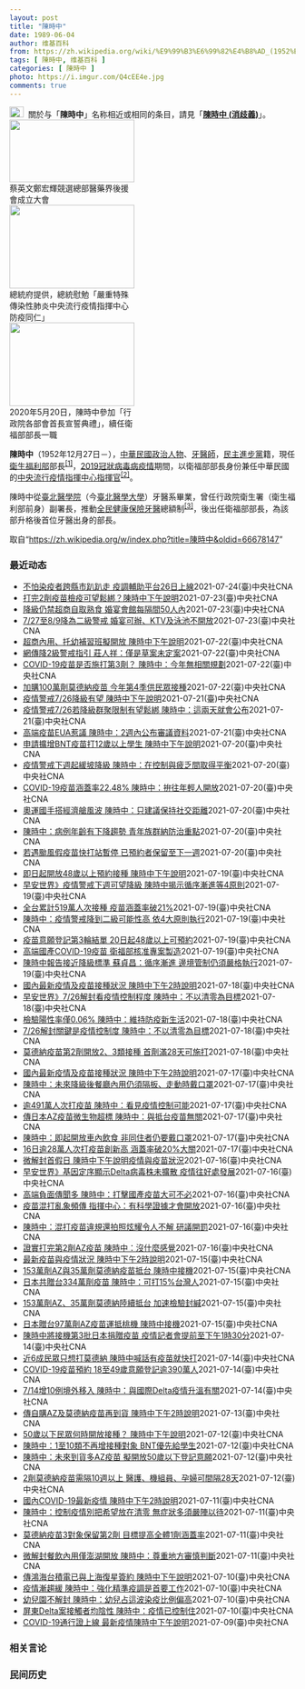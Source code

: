 ```yaml
---
layout: post
title: "陳時中"
date: 1989-06-04
author: 维基百科
from: https://zh.wikipedia.org/wiki/%E9%99%B3%E6%99%82%E4%B8%AD_(1952%E5%B9%B4)
tags: [ 陳時中, 维基百科 ]
categories: [ 陳時中 ]
photo: https://i.imgur.com/Q4cEE4e.jpg
comments: true
---
```

<div class="mw-parser-output"><div id="noteTA-54dafe5e" class="noteTA"><div class="noteTA-group"><div data-noteta-group-source="module" data-noteta-group="Medicine"></div></div></div>
<div role="note" class="hatnote navigation-not-searchable"><a href="/wiki/Wikipedia:%E6%B6%88%E6%AD%A7%E4%B9%89" title="Wikipedia:消歧义"><img alt="Disambig gray.svg" src="//upload.wikimedia.org/wikipedia/commons/thumb/5/5f/Disambig_gray.svg/25px-Disambig_gray.svg.png" decoding="async" width="25" height="19" srcset="//upload.wikimedia.org/wikipedia/commons/thumb/5/5f/Disambig_gray.svg/38px-Disambig_gray.svg.png 1.5x, //upload.wikimedia.org/wikipedia/commons/thumb/5/5f/Disambig_gray.svg/50px-Disambig_gray.svg.png 2x" data-file-width="220" data-file-height="168"></a>&nbsp;&nbsp;關於与「<b>陳時中</b>」名称相近或相同的条目，請見「<b><a href="/wiki/%E9%99%B3%E6%99%82%E4%B8%AD_(%E6%B6%88%E6%AD%A7%E7%BE%A9)" class="mw-disambig" title="陳時中 (消歧義)">陳時中 (消歧義)</a></b>」。</div>

<div class="thumb tright"><div class="thumbinner" style="width:222px;"><a href="/wiki/File:%E9%84%AD%E5%AE%8F%E8%BC%9D%E8%88%87%E9%86%AB%E6%94%BF%E4%BA%BA%E5%A3%AB%E5%90%88%E7%85%A7.jpg" class="image"><img alt="" src="//upload.wikimedia.org/wikipedia/commons/thumb/e/e0/%E9%84%AD%E5%AE%8F%E8%BC%9D%E8%88%87%E9%86%AB%E6%94%BF%E4%BA%BA%E5%A3%AB%E5%90%88%E7%85%A7.jpg/220px-%E9%84%AD%E5%AE%8F%E8%BC%9D%E8%88%87%E9%86%AB%E6%94%BF%E4%BA%BA%E5%A3%AB%E5%90%88%E7%85%A7.jpg" decoding="async" width="220" height="110" class="thumbimage" srcset="//upload.wikimedia.org/wikipedia/commons/thumb/e/e0/%E9%84%AD%E5%AE%8F%E8%BC%9D%E8%88%87%E9%86%AB%E6%94%BF%E4%BA%BA%E5%A3%AB%E5%90%88%E7%85%A7.jpg/330px-%E9%84%AD%E5%AE%8F%E8%BC%9D%E8%88%87%E9%86%AB%E6%94%BF%E4%BA%BA%E5%A3%AB%E5%90%88%E7%85%A7.jpg 1.5x, //upload.wikimedia.org/wikipedia/commons/thumb/e/e0/%E9%84%AD%E5%AE%8F%E8%BC%9D%E8%88%87%E9%86%AB%E6%94%BF%E4%BA%BA%E5%A3%AB%E5%90%88%E7%85%A7.jpg/440px-%E9%84%AD%E5%AE%8F%E8%BC%9D%E8%88%87%E9%86%AB%E6%94%BF%E4%BA%BA%E5%A3%AB%E5%90%88%E7%85%A7.jpg 2x" data-file-width="4160" data-file-height="2080"></a>  <div class="thumbcaption"><div class="magnify"><a href="/wiki/File:%E9%84%AD%E5%AE%8F%E8%BC%9D%E8%88%87%E9%86%AB%E6%94%BF%E4%BA%BA%E5%A3%AB%E5%90%88%E7%85%A7.jpg" class="internal" title="放大"></a></div>蔡英文鄭宏輝競選總部醫藥界後援會成立大會</div></div></div>
<div class="thumb tright"><div class="thumbinner" style="width:222px;"><a href="/wiki/File:02.07_%E7%B8%BD%E7%B5%B1%E6%85%B0%E5%8B%89%E3%80%8C%E5%9A%B4%E9%87%8D%E7%89%B9%E6%AE%8A%E5%82%B3%E6%9F%93%E6%80%A7%E8%82%BA%E7%82%8E%E4%B8%AD%E5%A4%AE%E6%B5%81%E8%A1%8C%E7%96%AB%E6%83%85%E6%8C%87%E6%8F%AE%E4%B8%AD%E5%BF%83%E9%98%B2%E7%96%AB%E5%90%8C%E4%BB%81%E3%80%8D_(49500116692).jpg" class="image"><img alt="" src="//upload.wikimedia.org/wikipedia/commons/thumb/9/95/02.07_%E7%B8%BD%E7%B5%B1%E6%85%B0%E5%8B%89%E3%80%8C%E5%9A%B4%E9%87%8D%E7%89%B9%E6%AE%8A%E5%82%B3%E6%9F%93%E6%80%A7%E8%82%BA%E7%82%8E%E4%B8%AD%E5%A4%AE%E6%B5%81%E8%A1%8C%E7%96%AB%E6%83%85%E6%8C%87%E6%8F%AE%E4%B8%AD%E5%BF%83%E9%98%B2%E7%96%AB%E5%90%8C%E4%BB%81%E3%80%8D_%2849500116692%29.jpg/220px-02.07_%E7%B8%BD%E7%B5%B1%E6%85%B0%E5%8B%89%E3%80%8C%E5%9A%B4%E9%87%8D%E7%89%B9%E6%AE%8A%E5%82%B3%E6%9F%93%E6%80%A7%E8%82%BA%E7%82%8E%E4%B8%AD%E5%A4%AE%E6%B5%81%E8%A1%8C%E7%96%AB%E6%83%85%E6%8C%87%E6%8F%AE%E4%B8%AD%E5%BF%83%E9%98%B2%E7%96%AB%E5%90%8C%E4%BB%81%E3%80%8D_%2849500116692%29.jpg" decoding="async" width="220" height="147" class="thumbimage" srcset="//upload.wikimedia.org/wikipedia/commons/thumb/9/95/02.07_%E7%B8%BD%E7%B5%B1%E6%85%B0%E5%8B%89%E3%80%8C%E5%9A%B4%E9%87%8D%E7%89%B9%E6%AE%8A%E5%82%B3%E6%9F%93%E6%80%A7%E8%82%BA%E7%82%8E%E4%B8%AD%E5%A4%AE%E6%B5%81%E8%A1%8C%E7%96%AB%E6%83%85%E6%8C%87%E6%8F%AE%E4%B8%AD%E5%BF%83%E9%98%B2%E7%96%AB%E5%90%8C%E4%BB%81%E3%80%8D_%2849500116692%29.jpg/330px-02.07_%E7%B8%BD%E7%B5%B1%E6%85%B0%E5%8B%89%E3%80%8C%E5%9A%B4%E9%87%8D%E7%89%B9%E6%AE%8A%E5%82%B3%E6%9F%93%E6%80%A7%E8%82%BA%E7%82%8E%E4%B8%AD%E5%A4%AE%E6%B5%81%E8%A1%8C%E7%96%AB%E6%83%85%E6%8C%87%E6%8F%AE%E4%B8%AD%E5%BF%83%E9%98%B2%E7%96%AB%E5%90%8C%E4%BB%81%E3%80%8D_%2849500116692%29.jpg 1.5x, //upload.wikimedia.org/wikipedia/commons/thumb/9/95/02.07_%E7%B8%BD%E7%B5%B1%E6%85%B0%E5%8B%89%E3%80%8C%E5%9A%B4%E9%87%8D%E7%89%B9%E6%AE%8A%E5%82%B3%E6%9F%93%E6%80%A7%E8%82%BA%E7%82%8E%E4%B8%AD%E5%A4%AE%E6%B5%81%E8%A1%8C%E7%96%AB%E6%83%85%E6%8C%87%E6%8F%AE%E4%B8%AD%E5%BF%83%E9%98%B2%E7%96%AB%E5%90%8C%E4%BB%81%E3%80%8D_%2849500116692%29.jpg/440px-02.07_%E7%B8%BD%E7%B5%B1%E6%85%B0%E5%8B%89%E3%80%8C%E5%9A%B4%E9%87%8D%E7%89%B9%E6%AE%8A%E5%82%B3%E6%9F%93%E6%80%A7%E8%82%BA%E7%82%8E%E4%B8%AD%E5%A4%AE%E6%B5%81%E8%A1%8C%E7%96%AB%E6%83%85%E6%8C%87%E6%8F%AE%E4%B8%AD%E5%BF%83%E9%98%B2%E7%96%AB%E5%90%8C%E4%BB%81%E3%80%8D_%2849500116692%29.jpg 2x" data-file-width="2048" data-file-height="1365"></a>  <div class="thumbcaption"><div class="magnify"><a href="/wiki/File:02.07_%E7%B8%BD%E7%B5%B1%E6%85%B0%E5%8B%89%E3%80%8C%E5%9A%B4%E9%87%8D%E7%89%B9%E6%AE%8A%E5%82%B3%E6%9F%93%E6%80%A7%E8%82%BA%E7%82%8E%E4%B8%AD%E5%A4%AE%E6%B5%81%E8%A1%8C%E7%96%AB%E6%83%85%E6%8C%87%E6%8F%AE%E4%B8%AD%E5%BF%83%E9%98%B2%E7%96%AB%E5%90%8C%E4%BB%81%E3%80%8D_(49500116692).jpg" class="internal" title="放大"></a></div>總統府提供，總統慰勉「嚴重特殊傳染性肺炎中央流行疫情指揮中心防疫同仁」</div></div></div>
<div class="thumb tright"><div class="thumbinner" style="width:222px;"><a href="/wiki/File:05.20_%E7%B8%BD%E7%B5%B1%E4%B8%BB%E6%8C%81%E3%80%8C%E8%A1%8C%E6%94%BF%E9%99%A2%E5%89%AF%E9%99%A2%E9%95%B7%E6%9A%A8%E5%90%84%E9%83%A8%E6%9C%83%E9%A6%96%E9%95%B7%E5%AE%A3%E8%AA%93%E5%85%B8%E7%A6%AE%E3%80%8D-%E9%99%B3%E6%99%82%E4%B8%AD.jpg" class="image"><img alt="" src="//upload.wikimedia.org/wikipedia/commons/thumb/a/aa/05.20_%E7%B8%BD%E7%B5%B1%E4%B8%BB%E6%8C%81%E3%80%8C%E8%A1%8C%E6%94%BF%E9%99%A2%E5%89%AF%E9%99%A2%E9%95%B7%E6%9A%A8%E5%90%84%E9%83%A8%E6%9C%83%E9%A6%96%E9%95%B7%E5%AE%A3%E8%AA%93%E5%85%B8%E7%A6%AE%E3%80%8D-%E9%99%B3%E6%99%82%E4%B8%AD.jpg/220px-05.20_%E7%B8%BD%E7%B5%B1%E4%B8%BB%E6%8C%81%E3%80%8C%E8%A1%8C%E6%94%BF%E9%99%A2%E5%89%AF%E9%99%A2%E9%95%B7%E6%9A%A8%E5%90%84%E9%83%A8%E6%9C%83%E9%A6%96%E9%95%B7%E5%AE%A3%E8%AA%93%E5%85%B8%E7%A6%AE%E3%80%8D-%E9%99%B3%E6%99%82%E4%B8%AD.jpg" decoding="async" width="220" height="147" class="thumbimage" srcset="//upload.wikimedia.org/wikipedia/commons/thumb/a/aa/05.20_%E7%B8%BD%E7%B5%B1%E4%B8%BB%E6%8C%81%E3%80%8C%E8%A1%8C%E6%94%BF%E9%99%A2%E5%89%AF%E9%99%A2%E9%95%B7%E6%9A%A8%E5%90%84%E9%83%A8%E6%9C%83%E9%A6%96%E9%95%B7%E5%AE%A3%E8%AA%93%E5%85%B8%E7%A6%AE%E3%80%8D-%E9%99%B3%E6%99%82%E4%B8%AD.jpg/330px-05.20_%E7%B8%BD%E7%B5%B1%E4%B8%BB%E6%8C%81%E3%80%8C%E8%A1%8C%E6%94%BF%E9%99%A2%E5%89%AF%E9%99%A2%E9%95%B7%E6%9A%A8%E5%90%84%E9%83%A8%E6%9C%83%E9%A6%96%E9%95%B7%E5%AE%A3%E8%AA%93%E5%85%B8%E7%A6%AE%E3%80%8D-%E9%99%B3%E6%99%82%E4%B8%AD.jpg 1.5x, //upload.wikimedia.org/wikipedia/commons/thumb/a/aa/05.20_%E7%B8%BD%E7%B5%B1%E4%B8%BB%E6%8C%81%E3%80%8C%E8%A1%8C%E6%94%BF%E9%99%A2%E5%89%AF%E9%99%A2%E9%95%B7%E6%9A%A8%E5%90%84%E9%83%A8%E6%9C%83%E9%A6%96%E9%95%B7%E5%AE%A3%E8%AA%93%E5%85%B8%E7%A6%AE%E3%80%8D-%E9%99%B3%E6%99%82%E4%B8%AD.jpg/440px-05.20_%E7%B8%BD%E7%B5%B1%E4%B8%BB%E6%8C%81%E3%80%8C%E8%A1%8C%E6%94%BF%E9%99%A2%E5%89%AF%E9%99%A2%E9%95%B7%E6%9A%A8%E5%90%84%E9%83%A8%E6%9C%83%E9%A6%96%E9%95%B7%E5%AE%A3%E8%AA%93%E5%85%B8%E7%A6%AE%E3%80%8D-%E9%99%B3%E6%99%82%E4%B8%AD.jpg 2x" data-file-width="2508" data-file-height="1672"></a>  <div class="thumbcaption"><div class="magnify"><a href="/wiki/File:05.20_%E7%B8%BD%E7%B5%B1%E4%B8%BB%E6%8C%81%E3%80%8C%E8%A1%8C%E6%94%BF%E9%99%A2%E5%89%AF%E9%99%A2%E9%95%B7%E6%9A%A8%E5%90%84%E9%83%A8%E6%9C%83%E9%A6%96%E9%95%B7%E5%AE%A3%E8%AA%93%E5%85%B8%E7%A6%AE%E3%80%8D-%E9%99%B3%E6%99%82%E4%B8%AD.jpg" class="internal" title="放大"></a></div>2020年5月20日，陳時中參加「行政院各部會首長宣誓典禮」，續任衛福部部長一職</div></div></div>
<p><b>陳時中</b>（1952年12月27日<span class="useeditintro" title="Template:BLP editintro">－</span>），<a href="/wiki/%E4%B8%AD%E8%8F%AF%E6%B0%91%E5%9C%8B" title="中華民國">中華民國</a><a href="/wiki/%E6%94%BF%E6%B2%BB%E4%BA%BA%E7%89%A9" title="政治人物">政治人物</a>、<a href="/wiki/%E7%89%99%E9%86%AB%E5%B8%AB" class="mw-redirect" title="牙醫師">牙醫師</a>，<a href="/wiki/%E6%B0%91%E4%B8%BB%E9%80%B2%E6%AD%A5%E9%BB%A8" title="民主進步黨">民主進步黨</a>籍，現任<a href="/wiki/%E4%B8%AD%E8%8F%AF%E6%B0%91%E5%9C%8B%E8%A1%9B%E7%94%9F%E7%A6%8F%E5%88%A9%E9%83%A8" title="中華民國衛生福利部">衛生福利部</a>部長<sup id="cite_ref-1" class="reference"><a href="#cite_note-1">[1]</a></sup>，<a href="/wiki/2019%E5%86%A0%E7%8B%80%E7%97%85%E6%AF%92%E7%97%85%E8%87%BA%E7%81%A3%E7%96%AB%E6%83%85" title="2019冠狀病毒病臺灣疫情">2019冠狀病毒病疫情</a>期間，以衛福部部長身份兼任中華民國的<a href="/wiki/%E5%9C%8B%E5%AE%B6%E8%A1%9B%E7%94%9F%E6%8C%87%E6%8F%AE%E4%B8%AD%E5%BF%83%E4%B8%AD%E5%A4%AE%E6%B5%81%E8%A1%8C%E7%96%AB%E6%83%85%E6%8C%87%E6%8F%AE%E4%B8%AD%E5%BF%83" title="國家衛生指揮中心中央流行疫情指揮中心">中央流行疫情指揮中心</a><a href="/wiki/%E6%8C%87%E6%8F%AE%E5%AE%98" title="指揮官">指揮官</a><sup id="cite_ref-2" class="reference"><a href="#cite_note-2">[2]</a></sup>。
</p><p>陳時中從<a href="/wiki/%E8%87%BA%E5%8C%97%E9%86%AB%E5%AD%B8%E9%99%A2" class="mw-redirect" title="臺北醫學院">臺北醫學院</a>（今<a href="/wiki/%E8%87%BA%E5%8C%97%E9%86%AB%E5%AD%B8%E5%A4%A7%E5%AD%B8" title="臺北醫學大學">臺北醫學大學</a>）牙醫系畢業，曾任行政院衛生署（衛生福利部前身）副署長，推動<a href="/wiki/%E5%85%A8%E6%B0%91%E5%81%A5%E5%BA%B7%E4%BF%9D%E9%9A%AA" title="全民健康保險">全民健康保險</a><a href="/wiki/%E7%89%99%E9%86%AB" title="牙醫">牙醫</a>總額制<sup id="cite_ref-3" class="reference"><a href="#cite_note-3">[3]</a></sup>，後出任衛福部部長，為該部升格後首位牙醫出身的部長。
</p>
</div><noscript><img src="//zh.wikipedia.org/wiki/Special:CentralAutoLogin/start?type=1x1" alt="" title="" width="1" height="1" style="border: none; position: absolute;"></noscript>
<div class="printfooter">取自“<a dir="ltr" href="https://zh.wikipedia.org/w/index.php?title=陳時中&amp;oldid=66678147">https://zh.wikipedia.org/w/index.php?title=陳時中&amp;oldid=66678147</a>”</div><div id="recent-news"><h3>最近动态</h3><ul><li><a href="https://nodebe4.github.io/waimei/2021-07-24/%E4%B8%8D%E6%80%95%E6%9F%93%E7%96%AB%E8%80%85%E8%B7%A8%E7%B8%A3%E5%B8%82%E8%B6%B4%E8%B6%B4%E8%B5%B0-%E7%96%AB%E8%AA%BF%E8%BC%94%E5%8A%A9%E5%B9%B3%E5%8F%B026%E6%97%A5%E4%B8%8A%E7%B7%9A" title="不怕染疫者跨縣市趴趴走 疫調輔助平台26日上線—— 指揮中心指揮官陳時中宣布「疫調輔助平台」26日將上線，不僅可跨縣市掌握確診者足跡，還能分析找出可能潛在感染源及熱區趨勢。（指揮中心提供） （中...">不怕染疫者跨縣市趴趴走  疫調輔助平台26日上線</a><time>2021-07-24</time><a class="tag">(臺)中央社CNA</a></li>
<li><a href="https://nodebe4.github.io/waimei/2021-07-23/%E6%89%93%E5%AE%8C2%E5%8A%91%E7%96%AB%E8%8B%97%E6%AA%A2%E7%96%AB%E5%8F%AF%E6%9C%9B%E9%AC%86%E7%B6%81-%E9%99%B3%E6%99%82%E4%B8%AD%E4%B8%8B%E5%8D%88%E8%AA%AA%E6%98%8E" title="打完2劑疫苗檢疫可望鬆綁？陳時中下午說明—— （中央社記者張茗喧台北24日電）接種疫苗後鬆綁檢疫已成各國趨勢，指揮中心近日證實正在思考接種疫苗且有足夠抗體者，可適度鬆綁檢疫規定。指揮中心指揮官陳...">打完2劑疫苗檢疫可望鬆綁？陳時中下午說明</a><time>2021-07-23</time><a class="tag">(臺)中央社CNA</a></li>
<li><a href="https://nodebe4.github.io/waimei/2021-07-23/%E9%99%8D%E7%B4%9A%E4%BB%8D%E7%A6%81%E8%B6%85%E5%95%86%E8%87%AA%E5%8F%96%E7%86%9F%E9%A3%9F-%E5%A9%9A%E5%AE%B4%E6%9C%83%E9%A4%A8%E6%AF%8F%E9%9A%94%E9%96%9350%E4%BA%BA%E5%85%A7" title="降級仍禁超商自取熟食 婚宴會館每隔間50人內—— 中央流行疫情指揮中心指揮官陳時中23日下午在疫情記者會中宣布，27日至8月9日調降疫情警戒標準至第2級，其中超商、賣場內用區得依指引開放內用。圖...">降級仍禁超商自取熟食 婚宴會館每隔間50人內</a><time>2021-07-23</time><a class="tag">(臺)中央社CNA</a></li>
<li><a href="https://nodebe4.github.io/waimei/2021-07-23/7-27%E8%87%B38-9%E9%99%8D%E7%82%BA%E4%BA%8C%E7%B4%9A%E8%AD%A6%E6%88%92-%E5%A9%9A%E5%AE%B4%E5%8F%AF%E8%BE%A6-KTV%E5%8F%8A%E6%B3%B3%E6%B1%A0%E4%B8%8D%E9%96%8B%E6%94%BE" title="7/27至8/9降為二級警戒 婚宴可辦、KTV及泳池不開放—— 疫情指揮中心指揮官陳時中23日宣布，7月27日至8月9日全國疫情警戒從三級降為二級。（指揮中心提供） （中央社記者張茗喧、江慧珺台...">7/27至8/9降為二級警戒 婚宴可辦、KTV及泳池不開放</a><time>2021-07-23</time><a class="tag">(臺)中央社CNA</a></li>
<li><a href="https://nodebe4.github.io/waimei/2021-07-22/%E8%B6%85%E5%95%86%E5%85%A7%E7%94%A8-%E6%89%98%E5%B9%BC%E8%A3%9C%E7%BF%92%E7%8F%AD%E6%93%AC%E9%96%8B%E6%94%BE-%E9%99%B3%E6%99%82%E4%B8%AD%E4%B8%8B%E5%8D%88%E8%AA%AA%E6%98%8E" title="超商內用、托幼補習班擬開放 陳時中下午說明—— （中央社記者江慧珺台北23日電）疫情警戒第3級可望於27日起降為2級，依據草案，室內外人數限制提高為50與100人，並開放超商賣場內用區、婚宴與托...">超商內用、托幼補習班擬開放  陳時中下午說明</a><time>2021-07-22</time><a class="tag">(臺)中央社CNA</a></li>
<li><a href="https://nodebe4.github.io/waimei/2021-07-22/%E7%B6%B2%E5%82%B3%E9%99%8D2%E7%B4%9A%E8%AD%A6%E6%88%92%E6%8C%87%E5%BC%95-%E8%8E%8A%E4%BA%BA%E7%A5%A5-%E5%83%85%E6%98%AF%E8%8D%89%E6%A1%88%E6%9C%AA%E5%AE%9A%E6%A1%88" title="網傳降2級警戒指引 莊人祥：僅是草案未定案—— （中央社記者陳婕翎台北22日電）國內COVID-19疫情趨緩，指揮中心指揮官陳時中今天下午才剛提及，正朝降級方向努力，指引幾乎定案，晚間就在網路上...">網傳降2級警戒指引 莊人祥：僅是草案未定案</a><time>2021-07-22</time><a class="tag">(臺)中央社CNA</a></li>
<li><a href="https://nodebe4.github.io/waimei/2021-07-22/COVID-19%E7%96%AB%E8%8B%97%E6%98%AF%E5%90%A6%E6%96%BD%E6%89%93%E7%AC%AC3%E5%8A%91-%E9%99%B3%E6%99%82%E4%B8%AD-%E4%BB%8A%E5%B9%B4%E7%84%A1%E7%9B%B8%E9%97%9C%E8%A6%8F%E5%8A%83" title="COVID-19疫苗是否施打第3劑？ 陳時中：今年無相關規劃—— 對於外界關注國內是否規劃展開接種COVID-19第3劑疫苗。指揮中心指揮官陳時中22日說，今年無相關規劃。圖為北市大型接種站。（...">COVID-19疫苗是否施打第3劑？ 陳時中：今年無相關規劃</a><time>2021-07-22</time><a class="tag">(臺)中央社CNA</a></li>
<li><a href="https://nodebe4.github.io/waimei/2021-07-22/%E5%8A%A0%E8%B3%BC100%E8%90%AC%E5%8A%91%E8%8E%AB%E5%BE%B7%E7%B4%8D%E7%96%AB%E8%8B%97-%E4%BB%8A%E5%B9%B4%E7%AC%AC4%E5%AD%A3%E4%BE%9B%E6%B0%91%E7%9C%BE%E6%8E%A5%E7%A8%AE" title="加購100萬劑莫德納疫苗 今年第4季供民眾接種—— （中央社記者陳婕翎、江慧珺台北22日電）中央流行疫情指揮中心指揮官陳時中今天宣布，與美國莫德納公司簽署明後兩年共3500萬劑COVID-19疫...">加購100萬劑莫德納疫苗 今年第4季供民眾接種</a><time>2021-07-22</time><a class="tag">(臺)中央社CNA</a></li>
<li><a href="https://nodebe4.github.io/waimei/2021-07-21/%E7%96%AB%E6%83%85%E8%AD%A6%E6%88%927-26%E9%99%8D%E7%B4%9A%E6%9C%89%E6%9C%9B-%E9%99%B3%E6%99%82%E4%B8%AD%E4%B8%8B%E5%8D%88%E8%AA%AA%E6%98%8E" title="疫情警戒7/26降級有望 陳時中下午說明—— （中央社記者陳婕翎台北22日電）國內COVID-19疫情趨緩，依整體控制狀況26日降級可能性高，室內5人、戶外10人限制有望鬆綁，其他放寬防疫強度方...">疫情警戒7/26降級有望  陳時中下午說明</a><time>2021-07-21</time><a class="tag">(臺)中央社CNA</a></li>
<li><a href="https://nodebe4.github.io/waimei/2021-07-21/%E7%96%AB%E6%83%85%E8%AD%A6%E6%88%927-26%E8%8B%A5%E9%99%8D%E7%B4%9A%E7%BE%A4%E8%81%9A%E9%99%90%E5%88%B6%E6%9C%89%E6%9C%9B%E9%AC%86%E7%B6%81-%E9%99%B3%E6%99%82%E4%B8%AD-%E9%80%99%E5%85%A9%E5%A4%A9%E5%B0%B1%E6%9C%83%E5%85%AC%E5%B8%83" title="疫情警戒7/26若降級群聚限制有望鬆綁 陳時中：這兩天就會公布—— 指揮中心指揮官陳時中21日表示，以現階段整體疫情控制狀況，可能在26日緩坡降級，這兩天就會公布。圖為18日微解封後首個週休假日...">疫情警戒7/26若降級群聚限制有望鬆綁 陳時中：這兩天就會公布</a><time>2021-07-21</time><a class="tag">(臺)中央社CNA</a></li>
<li><a href="https://nodebe4.github.io/waimei/2021-07-21/%E9%AB%98%E7%AB%AF%E7%96%AB%E8%8B%97EUA%E6%83%B9%E8%AD%B0-%E9%99%B3%E6%99%82%E4%B8%AD-2%E9%80%B1%E5%85%A7%E5%85%AC%E5%B8%83%E5%AF%A9%E8%AD%B0%E8%B3%87%E6%96%99" title="高端疫苗EUA惹議 陳時中：2週內公布審議資料—— 高端疫苗取得EUA的審議資料保密引起質疑，疫情中心指揮官陳時中21日說，預計2週內公布。圖為高端疫苗研究室。（中央社檔案照片） （中央社記者陳...">高端疫苗EUA惹議 陳時中：2週內公布審議資料</a><time>2021-07-21</time><a class="tag">(臺)中央社CNA</a></li>
<li><a href="https://nodebe4.github.io/waimei/2021-07-20/%E7%94%B3%E8%AB%8B%E6%93%B4%E5%A2%9EBNT%E7%96%AB%E8%8B%97%E6%89%9312%E6%AD%B2%E4%BB%A5%E4%B8%8A%E5%AD%B8%E7%94%9F-%E9%99%B3%E6%99%82%E4%B8%AD%E4%B8%8B%E5%8D%88%E8%AA%AA%E6%98%8E" title="申請擴增BNT疫苗打12歲以上學生 陳時中下午說明—— （中央社記者陳婕翎台北21日電）BNT疫苗是目前唯一青少年可打的COVID-19疫苗，疾管署承諾提專案輸入許可同時申請擴增滿12歲學生為使...">申請擴增BNT疫苗打12歲以上學生 陳時中下午說明</a><time>2021-07-20</time><a class="tag">(臺)中央社CNA</a></li>
<li><a href="https://nodebe4.github.io/waimei/2021-07-20/%E7%96%AB%E6%83%85%E8%AD%A6%E6%88%92%E4%B8%8B%E9%80%B1%E8%B5%B7%E7%B7%A9%E5%9D%A1%E9%99%8D%E7%B4%9A-%E9%99%B3%E6%99%82%E4%B8%AD-%E5%9C%A8%E6%8E%A7%E5%88%B6%E8%88%87%E7%96%B2%E4%B9%8F%E9%96%93%E5%8F%96%E5%BE%97%E5%B9%B3%E8%A1%A1" title="疫情警戒下週起緩坡降級 陳時中：在控制與疲乏間取得平衡—— 國內COVID-19疫情趨緩，疫情指揮官陳時中20日重申，只要疫情無突發狀況，下週將緩坡降級，不以「清零」為目標，盼在疫情控制與防疫疲...">疫情警戒下週起緩坡降級 陳時中：在控制與疲乏間取得平衡</a><time>2021-07-20</time><a class="tag">(臺)中央社CNA</a></li>
<li><a href="https://nodebe4.github.io/waimei/2021-07-20/COVID-19%E7%96%AB%E8%8B%97%E6%B6%B5%E8%93%8B%E7%8E%8722.48-%E9%99%B3%E6%99%82%E4%B8%AD-%E6%8B%9A%E5%BE%80%E5%B9%B4%E8%BC%95%E4%BA%BA%E9%96%8B%E6%94%BE" title="COVID-19疫苗涵蓋率22.48% 陳時中：拚往年輕人開放—— 指揮中心指揮官陳時中20日公布目前國內COVID-19疫苗接種人口涵蓋率達22.48%，拚儘速往年輕族群開放施打。圖為新北勢中...">COVID-19疫苗涵蓋率22.48% 陳時中：拚往年輕人開放</a><time>2021-07-20</time><a class="tag">(臺)中央社CNA</a></li>
<li><a href="https://nodebe4.github.io/waimei/2021-07-20/%E5%A5%A7%E9%81%8B%E5%9C%8B%E6%89%8B%E6%90%AD%E7%B6%93%E6%BF%9F%E8%89%99%E9%A2%A8%E6%B3%A2-%E9%99%B3%E6%99%82%E4%B8%AD-%E5%8F%AA%E5%BB%BA%E8%AD%B0%E4%BF%9D%E6%8C%81%E7%A4%BE%E4%BA%A4%E8%B7%9D%E9%9B%A2" title="奧運國手搭經濟艙風波 陳時中：只建議保持社交距離—— 中華代表團出征東京奧運，但因選手坐經濟艙引起議論。指揮中心指揮官陳時中20日被問到事前是否有提供國手搭機建議，他表示僅有建議保持社交距離。（...">奧運國手搭經濟艙風波 陳時中：只建議保持社交距離</a><time>2021-07-20</time><a class="tag">(臺)中央社CNA</a></li>
<li><a href="https://nodebe4.github.io/waimei/2021-07-20/%E9%99%B3%E6%99%82%E4%B8%AD-%E7%97%85%E4%BE%8B%E5%B9%B4%E9%BD%A1%E6%9C%89%E4%B8%8B%E9%99%8D%E8%B6%A8%E5%8B%A2-%E9%9D%92%E5%B9%B4%E6%97%8F%E7%BE%A4%E7%B4%8D%E9%98%B2%E6%B2%BB%E9%87%8D%E9%BB%9E" title="陳時中：病例年齡有下降趨勢 青年族群納防治重點—— 指揮官陳時中說，近2週群聚以家庭群聚為主，病例年齡下降，防治重點納青年族群。圖為18日微解封後首個週日，不少民眾外出透透氣，讓台北西門町周邊午...">陳時中：病例年齡有下降趨勢 青年族群納防治重點</a><time>2021-07-20</time><a class="tag">(臺)中央社CNA</a></li>
<li><a href="https://nodebe4.github.io/waimei/2021-07-20/%E8%8B%A5%E9%81%87%E9%A2%B1%E9%A2%A8%E5%81%87%E7%96%AB%E8%8B%97%E5%BF%AB%E6%89%93%E7%AB%99%E6%9A%AB%E5%81%9C-%E5%B7%B2%E9%A0%90%E7%B4%84%E8%80%85%E4%BF%9D%E7%95%99%E8%87%B3%E4%B8%8B%E4%B8%80%E9%80%B1" title="若遇颱風假疫苗快打站暫停 已預約者保留至下一週—— 颱風烟花預估22日至23日最接近台灣，疫情指揮中心指揮官陳時中20日說，若遇颱風假，COVID-19疫苗快打站將暫停。圖為醫護人員細心為民眾施...">若遇颱風假疫苗快打站暫停 已預約者保留至下一週</a><time>2021-07-20</time><a class="tag">(臺)中央社CNA</a></li>
<li><a href="https://nodebe4.github.io/waimei/2021-07-19/%E5%8D%B3%E6%97%A5%E8%B5%B7%E9%96%8B%E6%94%BE48%E6%AD%B2%E4%BB%A5%E4%B8%8A%E9%A0%90%E7%B4%84%E6%8E%A5%E7%A8%AE-%E9%99%B3%E6%99%82%E4%B8%AD%E4%B8%8B%E5%8D%88%E8%AA%AA%E6%98%8E" title="即日起開放48歲以上預約接種 陳時中下午說明—— （中央社記者陳婕翎台北20日電）COVID-19疫苗預約平台即日起至22日第3輪預約接種，開放第6、8、9、10類及1973年12月31日（含）...">即日起開放48歲以上預約接種  陳時中下午說明</a><time>2021-07-19</time><a class="tag">(臺)中央社CNA</a></li>
<li><a href="https://nodebe4.github.io/waimei/2021-07-19/%E6%97%A9%E5%AE%89%E4%B8%96%E7%95%8C-%E7%96%AB%E6%83%85%E8%AD%A6%E6%88%92%E4%B8%8B%E9%80%B1%E5%8F%AF%E6%9C%9B%E9%99%8D%E7%B4%9A-%E9%99%B3%E6%99%82%E4%B8%AD%E6%8F%AD%E7%A4%BA%E5%BE%AA%E5%BA%8F%E6%BC%B8%E9%80%B2%E7%AD%894%E5%8E%9F%E5%89%87" title="早安世界》疫情警戒下週可望降級 陳時中揭示循序漸進等4原則—— 疫情指揮官陳時中19日表示，疫情警戒降為2級的可能性高，將依循序漸進等4大原則緩步穩健執行。圖為19日台北捷運忠孝復興站電扶梯轉乘...">早安世界》疫情警戒下週可望降級 陳時中揭示循序漸進等4原則</a><time>2021-07-19</time><a class="tag">(臺)中央社CNA</a></li>
<li><a href="https://nodebe4.github.io/waimei/2021-07-19/%E5%85%A8%E5%8F%B0%E7%B4%AF%E8%A8%88519%E8%90%AC%E4%BA%BA%E6%AC%A1%E6%8E%A5%E7%A8%AE-%E7%96%AB%E8%8B%97%E6%B6%B5%E8%93%8B%E7%8E%87%E7%A0%B421" title="全台累計519萬人次接種 疫苗涵蓋率破21%—— （中央社記者江慧珺、陳婕翎台北19日電）指揮中心今天公布，全台累計逾519萬人次接種COVID-19疫苗，涵蓋率破21%。指揮中心指揮官陳時中說...">全台累計519萬人次接種 疫苗涵蓋率破21%</a><time>2021-07-19</time><a class="tag">(臺)中央社CNA</a></li>
<li><a href="https://nodebe4.github.io/waimei/2021-07-19/%E9%99%B3%E6%99%82%E4%B8%AD-%E7%96%AB%E6%83%85%E8%AD%A6%E6%88%92%E9%99%8D%E5%88%B0%E4%BA%8C%E7%B4%9A%E5%8F%AF%E8%83%BD%E6%80%A7%E9%AB%98-%E4%BE%9D4%E5%A4%A7%E5%8E%9F%E5%89%87%E5%9F%B7%E8%A1%8C" title="陳時中：疫情警戒降到二級可能性高 依4大原則執行—— 國內疫情趨緩，疫情3級警戒微解封後，民眾通勤上班、外出購物、休閒等活動增加，19日台北捷運文湖線手扶梯擠滿轉乘的民眾。中央社記者鄭傑文攝 1...">陳時中：疫情警戒降到二級可能性高 依4大原則執行</a><time>2021-07-19</time><a class="tag">(臺)中央社CNA</a></li>
<li><a href="https://nodebe4.github.io/waimei/2021-07-19/%E7%96%AB%E8%8B%97%E6%84%8F%E9%A1%98%E7%99%BB%E8%A8%98%E7%AC%AC3%E8%BC%AA%E7%B5%90%E5%96%AE-20%E6%97%A5%E8%B5%B748%E6%AD%B2%E4%BB%A5%E4%B8%8A%E5%8F%AF%E9%A0%90%E7%B4%84" title="疫苗意願登記第3輪結單 20日起48歲以上可預約—— COVID-19疫苗預約平台第3輪意願登記已經結單，指揮官陳時中宣布，48歲以上（1973年12月31日前出生者）且符合第6、8、9、10類...">疫苗意願登記第3輪結單 20日起48歲以上可預約</a><time>2021-07-19</time><a class="tag">(臺)中央社CNA</a></li>
<li><a href="https://nodebe4.github.io/waimei/2021-07-19/%E9%AB%98%E7%AB%AF%E5%9C%8B%E7%94%A2COVID-19%E7%96%AB%E8%8B%97-%E8%A1%9B%E7%A6%8F%E9%83%A8%E6%A0%B8%E5%87%86%E5%B0%88%E6%A1%88%E8%A3%BD%E9%80%A0" title="高端國產COVID-19疫苗 衛福部核准專案製造—— 指揮中心指揮官陳時中19日表示，衛福部核准高端COVID-19疫苗專案製造。（指揮中心提供） （中央社記者陳婕翎、江慧珺台北19日電）COV...">高端國產COVID-19疫苗 衛福部核准專案製造</a><time>2021-07-19</time><a class="tag">(臺)中央社CNA</a></li>
<li><a href="https://nodebe4.github.io/waimei/2021-07-19/%E9%99%B3%E6%99%82%E4%B8%AD%E5%A0%B1%E5%91%8A%E6%8E%A5%E8%BF%91%E9%99%8D%E7%B4%9A%E6%A8%99%E6%BA%96-%E8%98%87%E8%B2%9E%E6%98%8C-%E5%BE%AA%E5%BA%8F%E6%BC%B8%E9%80%B2-%E9%82%8A%E5%A2%83%E7%AE%A1%E5%88%B6%E4%BB%8D%E9%A0%88%E5%9A%B4%E6%A0%BC%E5%9F%B7%E8%A1%8C" title="陳時中報告接近降級標準 蘇貞昌：循序漸進 邊境管制仍須嚴格執行—— 國內疫情趨緩，疫情3級警戒微解封後，民眾通勤上班、外出購物、休閒等活動增加，19日台北捷運文湖線手扶梯擠滿轉乘的民眾。中央社記...">陳時中報告接近降級標準 蘇貞昌：循序漸進 邊境管制仍須嚴格執行</a><time>2021-07-19</time><a class="tag">(臺)中央社CNA</a></li>
<li><a href="https://nodebe4.github.io/waimei/2021-07-18/%E5%9C%8B%E5%85%A7%E6%9C%80%E6%96%B0%E7%96%AB%E6%83%85%E5%8F%8A%E7%96%AB%E8%8B%97%E6%8E%A5%E7%A8%AE%E7%8B%80%E6%B3%81-%E9%99%B3%E6%99%82%E4%B8%AD%E4%B8%8B%E5%8D%882%E6%99%82%E8%AA%AA%E6%98%8E" title="國內最新疫情及疫苗接種狀況 陳時中下午2時說明—— （中央社記者陳婕翎台北19日電）COVID-19疫苗預約平台開放18歲以上民眾登記意願，第3輪登記今天中午12時收單，依長幼有序原則20日起新...">國內最新疫情及疫苗接種狀況 陳時中下午2時說明</a><time>2021-07-18</time><a class="tag">(臺)中央社CNA</a></li>
<li><a href="https://nodebe4.github.io/waimei/2021-07-18/%E6%97%A9%E5%AE%89%E4%B8%96%E7%95%8C-7-26%E8%A7%A3%E5%B0%81%E7%9C%8B%E7%96%AB%E6%83%85%E6%8E%A7%E5%88%B6%E7%A8%8B%E5%BA%A6-%E9%99%B3%E6%99%82%E4%B8%AD-%E4%B8%8D%E4%BB%A5%E6%B8%85%E9%9B%B6%E7%82%BA%E7%9B%AE%E6%A8%99" title="早安世界》7/26解封看疫情控制程度 陳時中：不以清零為目標—— 指揮官陳時中18日指出，解封關鍵是疫情控制度、醫療量能及應變能力充足，不以清零為目標。圖為民眾利用週末假日到陽明山健走、踏青。（...">早安世界》7/26解封看疫情控制程度 陳時中：不以清零為目標</a><time>2021-07-18</time><a class="tag">(臺)中央社CNA</a></li>
<li><a href="https://nodebe4.github.io/waimei/2021-07-18/%E6%AA%A2%E9%A9%97%E9%99%BD%E6%80%A7%E7%8E%87%E5%83%850.06-%E9%99%B3%E6%99%82%E4%B8%AD-%E7%B6%AD%E6%8C%81%E9%98%B2%E7%96%AB%E6%96%B0%E7%94%9F%E6%B4%BB" title="檢驗陽性率僅0.06% 陳時中：維持防疫新生活—— 國內COVID-19疫情趨緩，目前檢驗陽性率約0.06%，較先前高峰5.2%下降不少。圖為醫護人員替民眾採檢。（中央社檔案照片） （中央社記者...">檢驗陽性率僅0.06%  陳時中：維持防疫新生活</a><time>2021-07-18</time><a class="tag">(臺)中央社CNA</a></li>
<li><a href="https://nodebe4.github.io/waimei/2021-07-18/7-26%E8%A7%A3%E5%B0%81%E9%97%9C%E9%8D%B5%E6%98%AF%E7%96%AB%E6%83%85%E6%8E%A7%E5%88%B6%E5%BA%A6-%E9%99%B3%E6%99%82%E4%B8%AD-%E4%B8%8D%E4%BB%A5%E6%B8%85%E9%9B%B6%E7%82%BA%E7%9B%AE%E6%A8%99" title="7/26解封關鍵是疫情控制度 陳時中：不以清零為目標—— 指揮官陳時中18日指出，解封關鍵是疫情控制度、醫療量能及應變能力充足，不以清零為目標。圖為民眾利用週末假日到陽明山健走、踏青。（中央社檔...">7/26解封關鍵是疫情控制度 陳時中：不以清零為目標</a><time>2021-07-18</time><a class="tag">(臺)中央社CNA</a></li>
<li><a href="https://nodebe4.github.io/waimei/2021-07-18/%E8%8E%AB%E5%BE%B7%E7%B4%8D%E7%96%AB%E8%8B%97%E7%AC%AC2%E5%8A%91%E9%96%8B%E6%94%BE2-3%E9%A1%9E%E6%8E%A5%E7%A8%AE-%E9%A6%96%E5%8A%91%E6%BB%BF28%E5%A4%A9%E5%8F%AF%E6%96%BD%E6%89%93" title="莫德納疫苗第2劑開放2、3類接種 首劑滿28天可施打—— （中央社記者陳婕翎、江慧珺台北18日電）原僅允許醫護人員、機組人員及孕婦接種莫德納疫苗滿28天，可施打第2劑，指揮中心指揮官陳時中今天下...">莫德納疫苗第2劑開放2、3類接種 首劑滿28天可施打</a><time>2021-07-18</time><a class="tag">(臺)中央社CNA</a></li>
<li><a href="https://nodebe4.github.io/waimei/2021-07-17/%E5%9C%8B%E5%85%A7%E6%9C%80%E6%96%B0%E7%96%AB%E6%83%85%E5%8F%8A%E7%96%AB%E8%8B%97%E6%8E%A5%E7%A8%AE%E7%8B%80%E6%B3%81-%E9%99%B3%E6%99%82%E4%B8%AD%E4%B8%8B%E5%8D%882%E6%99%82%E8%AA%AA%E6%98%8E" title="國內最新疫情及疫苗接種狀況 陳時中下午2時說明—— （中央社記者陳婕翎台北18日電）國內16日起10類接種對象全數開放施打，16日全台超過28萬人次接種疫苗創新高，疫苗涵蓋率突破20%，最新國內...">國內最新疫情及疫苗接種狀況 陳時中下午2時說明</a><time>2021-07-17</time><a class="tag">(臺)中央社CNA</a></li>
<li><a href="https://nodebe4.github.io/waimei/2021-07-17/%E9%99%B3%E6%99%82%E4%B8%AD-%E6%9C%AA%E4%BE%86%E9%99%8D%E7%B4%9A%E5%BE%8C%E9%A4%90%E5%BB%B3%E5%85%A7%E7%94%A8%E4%BB%8D%E9%A0%88%E9%9A%94%E6%9D%BF-%E8%B5%B0%E5%8B%95%E6%99%82%E6%88%B4%E5%8F%A3%E7%BD%A9" title="陳時中：未來降級後餐廳內用仍須隔板、走動時戴口罩—— 疫情指揮官陳時中17日表示，目前看來3級警戒降級有望，但未來餐廳內用規定仍比照微解封規定，須用隔板、戴口罩。圖為台北市一家百貨公司美食街桌面...">陳時中：未來降級後餐廳內用仍須隔板、走動時戴口罩</a><time>2021-07-17</time><a class="tag">(臺)中央社CNA</a></li>
<li><a href="https://nodebe4.github.io/waimei/2021-07-17/%E9%80%BE491%E8%90%AC%E4%BA%BA%E6%AC%A1%E6%89%93%E7%96%AB%E8%8B%97-%E9%99%B3%E6%99%82%E4%B8%AD-%E7%9C%8B%E8%A6%8B%E7%96%AB%E6%83%85%E6%8E%A7%E5%88%B6%E5%8F%AF%E8%83%BD" title="逾491萬人次打疫苗 陳時中：看見疫情控制可能—— 全台疫苗涵蓋率突破20%，指揮中心指揮官陳時中表示，這不僅是重要里程碑，也讓他看到疫情控制可能。圖為16日高雄五甲國小體育館大型接種站。中央社...">逾491萬人次打疫苗 陳時中：看見疫情控制可能</a><time>2021-07-17</time><a class="tag">(臺)中央社CNA</a></li>
<li><a href="https://nodebe4.github.io/waimei/2021-07-17/%E5%82%B3%E6%97%A5%E6%9C%ACAZ%E7%96%AB%E8%8B%97%E5%BE%AE%E7%94%9F%E7%89%A9%E8%B6%85%E6%A8%99-%E9%99%B3%E6%99%82%E4%B8%AD-%E8%88%87%E6%8A%B5%E5%8F%B0%E7%96%AB%E8%8B%97%E7%84%A1%E9%97%9C" title="傳日本AZ疫苗微生物超標 陳時中：與抵台疫苗無關—— 台灣自購的最新一批AZ疫苗約56萬劑15日順利運抵，這批疫苗運抵後優先卸貨，由機邊人員進行驗放作業，隨後經拖車送往華儲貨物碼頭裝入冷鏈貨車。...">傳日本AZ疫苗微生物超標 陳時中：與抵台疫苗無關</a><time>2021-07-17</time><a class="tag">(臺)中央社CNA</a></li>
<li><a href="https://nodebe4.github.io/waimei/2021-07-17/%E9%99%B3%E6%99%82%E4%B8%AD-%E5%8D%B3%E8%B5%B7%E9%96%8B%E6%94%BE%E8%BB%8A%E5%85%A7%E9%A3%B2%E9%A3%9F-%E9%9D%9E%E5%90%8C%E4%BD%8F%E8%80%85%E4%BB%8D%E8%A6%81%E6%88%B4%E5%8F%A3%E7%BD%A9" title="陳時中：即起開放車內飲食 非同住者仍要戴口罩—— 指揮中心指揮官陳時中17日宣布，即起開放車內飲食，若車內有非同住家人，其他人仍要戴口罩。（示意圖／中央社檔案照片） （中央社記者張茗喧、江慧珺台...">陳時中：即起開放車內飲食 非同住者仍要戴口罩</a><time>2021-07-17</time><a class="tag">(臺)中央社CNA</a></li>
<li><a href="https://nodebe4.github.io/waimei/2021-07-17/16%E6%97%A5%E9%80%BE28%E8%90%AC%E4%BA%BA%E6%AC%A1%E6%89%93%E7%96%AB%E8%8B%97%E5%89%B5%E6%96%B0%E9%AB%98-%E6%B6%B5%E8%93%8B%E7%8E%87%E7%A0%B420-%E5%A4%A7%E9%97%9C" title="16日逾28萬人次打疫苗創新高 涵蓋率破20%大關—— 指揮中心指揮官陳時中宣布，16日全台超過28萬人次接種疫苗，再創單日新高，涵蓋率首破20%大關。（中央社檔案照片） （中央社記者張茗喧、江...">16日逾28萬人次打疫苗創新高 涵蓋率破20%大關</a><time>2021-07-17</time><a class="tag">(臺)中央社CNA</a></li>
<li><a href="https://nodebe4.github.io/waimei/2021-07-16/%E5%BE%AE%E8%A7%A3%E5%B0%81%E9%A6%96%E5%81%87%E6%97%A5-%E9%99%B3%E6%99%82%E4%B8%AD%E4%B8%8B%E5%8D%88%E8%AA%AA%E6%98%8E%E7%96%AB%E6%83%85%E8%88%87%E7%96%AB%E8%8B%97%E7%8B%80%E6%B3%81" title="微解封首假日 陳時中下午說明疫情與疫苗狀況—— （中央社記者江慧珺台北17日電）疫情警戒第3級微解封後迎來首個週末假日，部分景點降載開放，最新疫情狀況與疫苗接種進展，中央流行疫情指揮中心指揮官陳...">微解封首假日  陳時中下午說明疫情與疫苗狀況</a><time>2021-07-16</time><a class="tag">(臺)中央社CNA</a></li>
<li><a href="https://nodebe4.github.io/waimei/2021-07-16/%E6%97%A9%E5%AE%89%E4%B8%96%E7%95%8C-%E5%9F%BA%E5%9B%A0%E5%AE%9A%E5%BA%8F%E9%A1%AF%E7%A4%BADelta%E7%97%85%E6%AF%92%E6%A0%AA%E6%9C%AA%E6%93%B4%E6%95%A3-%E7%96%AB%E6%83%85%E5%BE%80%E5%A5%BD%E8%99%95%E7%99%BC%E5%B1%95" title="早安世界》基因定序顯示Delta病毒株未擴散 疫情往好處發展—— 疫情指揮官陳時中16日表示，這幾天個案數雖有波動，但整體疫情趨勢在往好的地方發展。圖為15日台北市民眾在花博爭艷館接種疫苗。（中...">早安世界》基因定序顯示Delta病毒株未擴散 疫情往好處發展</a><time>2021-07-16</time><a class="tag">(臺)中央社CNA</a></li>
<li><a href="https://nodebe4.github.io/waimei/2021-07-16/%E9%AB%98%E7%AB%AF%E8%B2%A0%E9%9D%A2%E5%82%B3%E8%81%9E%E5%A4%9A-%E9%99%B3%E6%99%82%E4%B8%AD-%E6%89%93%E6%93%8A%E5%9C%8B%E7%94%A2%E7%96%AB%E8%8B%97%E5%A4%A7%E5%8F%AF%E4%B8%8D%E5%BF%85" title="高端負面傳聞多 陳時中：打擊國產疫苗大可不必—— （中央社記者江慧珺、張茗喧台北16日電）高端疫苗負面傳聞不斷，指揮中心指揮官陳時中今天表示，國產疫苗是否通過EUA由專業判定，但要打擊國產疫苗大...">高端負面傳聞多 陳時中：打擊國產疫苗大可不必</a><time>2021-07-16</time><a class="tag">(臺)中央社CNA</a></li>
<li><a href="https://nodebe4.github.io/waimei/2021-07-16/%E7%96%AB%E8%8B%97%E6%B7%B7%E6%89%93%E4%BA%82%E8%B1%A1%E9%A0%BB%E5%82%B3-%E6%8C%87%E6%8F%AE%E4%B8%AD%E5%BF%83-%E6%9C%89%E7%A7%91%E5%AD%B8%E8%AD%89%E6%93%9A%E6%89%8D%E6%9C%83%E9%96%8B%E6%94%BE" title="疫苗混打亂象頻傳 指揮中心：有科學證據才會開放—— 疫苗混打亂象頻傳，對於外界質疑指揮中心對於醫界呼籲開放混打疫苗的意見「已讀不回」，指揮官陳時中16日強調相關研究都在進行，有科學證據才會開放。...">疫苗混打亂象頻傳 指揮中心：有科學證據才會開放</a><time>2021-07-16</time><a class="tag">(臺)中央社CNA</a></li>
<li><a href="https://nodebe4.github.io/waimei/2021-07-16/%E9%99%B3%E6%99%82%E4%B8%AD-%E6%B7%B7%E6%89%93%E7%96%AB%E8%8B%97%E9%81%95%E8%A6%8F%E9%82%84%E6%8B%8D%E7%85%A7%E7%82%AB%E8%80%80%E4%BB%A4%E4%BA%BA%E4%B8%8D%E8%A7%A3-%E7%A0%94%E8%AD%B0%E9%96%8B%E7%BD%B0" title="陳時中：混打疫苗違規還拍照炫耀令人不解 研議開罰—— 防疫計程車司機違規混打，甚至上網炫耀自己「紅了」。指揮官陳時中（圖）16日表示，法制單位正在研議相關罰則，民眾打疫苗務必守規矩，不要增加施打...">陳時中：混打疫苗違規還拍照炫耀令人不解 研議開罰</a><time>2021-07-16</time><a class="tag">(臺)中央社CNA</a></li>
<li><a href="https://nodebe4.github.io/waimei/2021-07-16/%E8%AD%89%E5%AF%A6%E6%89%93%E5%AE%8C%E7%AC%AC2%E5%8A%91AZ%E7%96%AB%E8%8B%97-%E9%99%B3%E6%99%82%E4%B8%AD-%E6%B2%92%E4%BB%80%E9%BA%BC%E6%84%9F%E8%A6%BA" title="證實打完第2劑AZ疫苗 陳時中：沒什麼感覺—— （中央社記者張茗喧、江慧珺台北16日電）指揮中心指揮官陳時中繼3月22日接種首劑AZ疫苗，歷經近4個月，今天總算接種第2劑。陳時中說，這次打完沒什...">證實打完第2劑AZ疫苗 陳時中：沒什麼感覺</a><time>2021-07-16</time><a class="tag">(臺)中央社CNA</a></li>
<li><a href="https://nodebe4.github.io/waimei/2021-07-15/%E6%9C%80%E6%96%B0%E7%96%AB%E8%8B%97%E8%88%87%E7%96%AB%E6%83%85%E7%8B%80%E6%B3%81-%E9%99%B3%E6%99%82%E4%B8%AD%E4%B8%8B%E5%8D%882%E6%99%82%E8%AA%AA%E6%98%8E" title="最新疫苗與疫情狀況 陳時中下午2時說明—— （中央社記者江慧珺台北16日電）台灣取得COVID-19疫苗有新進展，斯洛伐克將捐贈1萬劑疫苗給台灣；台灣尚未開放疫苗混打，卻陸續發生闖關案例，最新疫...">最新疫苗與疫情狀況  陳時中下午2時說明</a><time>2021-07-15</time><a class="tag">(臺)中央社CNA</a></li>
<li><a href="https://nodebe4.github.io/waimei/2021-07-15/153%E8%90%AC%E5%8A%91AZ%E8%88%8735%E8%90%AC%E5%8A%91%E8%8E%AB%E5%BE%B7%E7%B4%8D%E7%96%AB%E8%8B%97%E6%8A%B5%E5%8F%B0-%E9%99%B3%E6%99%82%E4%B8%AD%E6%8E%A5%E6%A9%9F" title="153萬劑AZ與35萬劑莫德納疫苗抵台 陳時中接機—— 台灣自行購買的莫德納疫苗，最新一批35萬劑15日下午運抵桃園國際機場，衛福部長陳時中（右2）、桃園市長鄭文燦（左2）等人前往接機，視察相關...">153萬劑AZ與35萬劑莫德納疫苗抵台 陳時中接機</a><time>2021-07-15</time><a class="tag">(臺)中央社CNA</a></li>
<li><a href="https://nodebe4.github.io/waimei/2021-07-15/%E6%97%A5%E6%9C%AC%E5%85%B1%E8%B4%88%E5%8F%B0334%E8%90%AC%E5%8A%91%E7%96%AB%E8%8B%97-%E9%99%B3%E6%99%82%E4%B8%AD-%E5%8F%AF%E6%89%9315-%E5%8F%B0%E7%81%A3%E4%BA%BA" title="日本共贈台334萬劑疫苗 陳時中：可打15%台灣人—— 日本政府第3度捐贈台灣AZ疫苗約97萬劑，15日下午運抵桃園機場，由地勤人員進行卸貨及驗放作業。中央社記者吳睿騏桃園機場攝 110年7月1...">日本共贈台334萬劑疫苗 陳時中：可打15%台灣人</a><time>2021-07-15</time><a class="tag">(臺)中央社CNA</a></li>
<li><a href="https://nodebe4.github.io/waimei/2021-07-15/153%E8%90%AC%E5%8A%91AZ-35%E8%90%AC%E5%8A%91%E8%8E%AB%E5%BE%B7%E7%B4%8D%E9%99%B8%E7%BA%8C%E6%8A%B5%E5%8F%B0-%E5%8A%A0%E9%80%9F%E6%AA%A2%E9%A9%97%E5%B0%81%E7%B7%98" title="153萬劑AZ、35萬劑莫德納陸續抵台 加速檢驗封緘—— 日本贈台第3批約97萬劑AZ疫苗15日下午運抵桃園國際機場，中央流行疫情指揮中心指揮官陳時中（中）也親自前往接機。中央社記者吳睿騏桃園機...">153萬劑AZ、35萬劑莫德納陸續抵台 加速檢驗封緘</a><time>2021-07-15</time><a class="tag">(臺)中央社CNA</a></li>
<li><a href="https://nodebe4.github.io/waimei/2021-07-15/%E6%97%A5%E6%9C%AC%E8%B4%88%E5%8F%B097%E8%90%AC%E5%8A%91AZ%E7%96%AB%E8%8B%97%E9%81%8B%E6%8A%B5%E6%A1%83%E6%A9%9F-%E9%99%B3%E6%99%82%E4%B8%AD%E6%8E%A5%E6%A9%9F" title="日本贈台97萬劑AZ疫苗運抵桃機 陳時中接機—— 日本無償提供給台灣的第3批阿斯特捷利康（AstraZeneca,AZ）疫苗約97萬劑，15日載運疫苗的飛機從東京成田機場起飛，下午運抵台灣。這些...">日本贈台97萬劑AZ疫苗運抵桃機 陳時中接機</a><time>2021-07-15</time><a class="tag">(臺)中央社CNA</a></li>
<li><a href="https://nodebe4.github.io/waimei/2021-07-14/%E9%99%B3%E6%99%82%E4%B8%AD%E5%B0%87%E6%8E%A5%E6%A9%9F%E7%AC%AC3%E6%89%B9%E6%97%A5%E6%9C%AC%E6%8D%90%E8%B4%88%E7%96%AB%E8%8B%97-%E7%96%AB%E6%83%85%E8%A8%98%E8%80%85%E6%9C%83%E6%8F%90%E5%89%8D%E8%87%B3%E4%B8%8B%E5%8D%881%E6%99%8230%E5%88%86" title="陳時中將接機第3批日本捐贈疫苗 疫情記者會提前至下午1時30分—— 日本3度捐贈的AZ疫苗15日下午將運送來台，中央流行疫情指揮中心指揮官陳時中將親自率隊前往接機。（圖取自facebook.co...">陳時中將接機第3批日本捐贈疫苗 疫情記者會提前至下午1時30分</a><time>2021-07-14</time><a class="tag">(臺)中央社CNA</a></li>
<li><a href="https://nodebe4.github.io/waimei/2021-07-14/%E8%BF%916%E6%88%90%E6%B0%91%E7%9C%BE%E5%8F%AA%E6%83%B3%E6%89%93%E8%8E%AB%E5%BE%B7%E7%B4%8D-%E9%99%B3%E6%99%82%E4%B8%AD%E5%96%8A%E8%A9%B1%E6%9C%89%E7%96%AB%E8%8B%97%E5%B0%B1%E5%BF%AB%E6%89%93" title="近6成民眾只想打莫德納 陳時中喊話有疫苗就快打—— 根據指揮中心公布的疫苗接種意願登記，有超過59%民眾只願打莫德納疫苗；指揮官陳時中14日呼籲有疫苗就盡快施打。（指揮中心提供） （中央社記者張...">近6成民眾只想打莫德納  陳時中喊話有疫苗就快打</a><time>2021-07-14</time><a class="tag">(臺)中央社CNA</a></li>
<li><a href="https://nodebe4.github.io/waimei/2021-07-14/COVID-19%E7%96%AB%E8%8B%97%E9%A0%90%E7%B4%84-18%E8%87%B349%E6%AD%B2%E6%84%8F%E9%A1%98%E7%99%BB%E8%A8%98%E9%80%BE390%E8%90%AC%E4%BA%BA" title="COVID-19疫苗預約 18至49歲意願登記逾390萬人—— COVID-19疫苗預約平台13日起開放滿18歲以上民眾意願登記，指揮中心指揮官陳時中表示，截至14日下午1時，18至49歲已逾3...">COVID-19疫苗預約 18至49歲意願登記逾390萬人</a><time>2021-07-14</time><a class="tag">(臺)中央社CNA</a></li>
<li><a href="https://nodebe4.github.io/waimei/2021-07-14/7-14%E5%A2%9E10%E4%BE%8B%E5%A2%83%E5%A4%96%E7%A7%BB%E5%85%A5-%E9%99%B3%E6%99%82%E4%B8%AD-%E8%88%87%E5%9C%8B%E9%9A%9BDelta%E7%96%AB%E6%83%85%E5%8D%87%E6%BA%AB%E6%9C%89%E9%97%9C" title="7/14增10例境外移入 陳時中：與國際Delta疫情升溫有關—— 國內新增17例本土病例及10例境外移入，疫情指揮官陳時中表示，14日本土病例數為三級警戒以來最低，境外移入增加與國際Delta...">7/14增10例境外移入 陳時中：與國際Delta疫情升溫有關</a><time>2021-07-14</time><a class="tag">(臺)中央社CNA</a></li>
<li><a href="https://nodebe4.github.io/waimei/2021-07-13/%E5%82%B3%E8%87%AA%E8%B3%BCAZ%E5%8F%8A%E8%8E%AB%E5%BE%B7%E7%B4%8D%E7%96%AB%E8%8B%97%E5%86%8D%E5%88%B0%E8%B2%A8-%E9%99%B3%E6%99%82%E4%B8%AD%E4%B8%8B%E5%8D%882%E6%99%82%E8%AA%AA%E6%98%8E" title="傳自購AZ及莫德納疫苗再到貨 陳時中下午2時說明—— （中央社記者陳婕翎台北14日電）國內COVID-19疫苗陸續到貨，日本第3度捐贈的AZ疫苗明天（15日）抵台，據自由時報指出，國內自購AZ疫...">傳自購AZ及莫德納疫苗再到貨 陳時中下午2時說明</a><time>2021-07-13</time><a class="tag">(臺)中央社CNA</a></li>
<li><a href="https://nodebe4.github.io/waimei/2021-07-12/50%E6%AD%B2%E4%BB%A5%E4%B8%8B%E6%B0%91%E7%9C%BE%E4%BD%95%E6%99%82%E9%96%8B%E6%94%BE%E6%8E%A5%E7%A8%AE-%E9%99%B3%E6%99%82%E4%B8%AD%E4%B8%8B%E5%8D%88%E8%AA%AA%E6%98%8E" title="50歲以下民眾何時開放接種？ 陳時中下午說明—— （中央社記者陳婕翎台北13日電）COVID-19疫苗預約平台今起開放所有18歲以上民眾登記意願，未來3週內只打AZ疫苗，該階段是否可能開放50歲...">50歲以下民眾何時開放接種？ 陳時中下午說明</a><time>2021-07-12</time><a class="tag">(臺)中央社CNA</a></li>
<li><a href="https://nodebe4.github.io/waimei/2021-07-12/%E9%99%B3%E6%99%82%E4%B8%AD-1%E8%87%B310%E9%A1%9E%E4%B8%8D%E5%86%8D%E5%A2%9E%E6%8E%A5%E7%A8%AE%E5%B0%8D%E8%B1%A1-BNT%E5%84%AA%E5%85%88%E7%B5%A6%E5%AD%B8%E7%94%9F" title="陳時中：1至10類不再增接種對象 BNT優先給學生—— 指揮中心指揮官陳時中12日表示，BNT疫苗將優先保留給學生使用。圖為5月2日四技二專統測考生戴口罩應考。（中央社檔案照片） （中央社記者陳...">陳時中：1至10類不再增接種對象 BNT優先給學生</a><time>2021-07-12</time><a class="tag">(臺)中央社CNA</a></li>
<li><a href="https://nodebe4.github.io/waimei/2021-07-12/%E9%99%B3%E6%99%82%E4%B8%AD-%E6%9C%AA%E4%BE%86%E5%88%B0%E8%B2%A8%E5%A4%9AAZ%E7%96%AB%E8%8B%97-%E6%93%AC%E9%96%8B%E6%94%BE50%E6%AD%B2%E4%BB%A5%E4%B8%8B%E7%99%BB%E8%A8%98%E6%84%8F%E9%A1%98" title="陳時中：未來到貨多AZ疫苗 擬開放50歲以下登記意願—— 指揮中心指揮官陳時中12日公布，下一波到貨疫苗基本上以AZ疫苗（圖）為主，擬儘速開放50歲以下登記意願。（中央社檔案照片） （中央社記者...">陳時中：未來到貨多AZ疫苗 擬開放50歲以下登記意願</a><time>2021-07-12</time><a class="tag">(臺)中央社CNA</a></li>
<li><a href="https://nodebe4.github.io/waimei/2021-07-12/2%E5%8A%91%E8%8E%AB%E5%BE%B7%E7%B4%8D%E7%96%AB%E8%8B%97%E9%9C%80%E9%9A%9410%E9%80%B1%E4%BB%A5%E4%B8%8A-%E9%86%AB%E8%AD%B7-%E6%A9%9F%E7%B5%84%E5%93%A1-%E5%AD%95%E5%A9%A6%E5%8F%AF%E9%96%93%E9%9A%9428%E5%A4%A9" title="2劑莫德納疫苗需隔10週以上 醫護、機組員、孕婦可間隔28天—— 指揮中心指揮官陳時中表示，2劑莫德納疫苗原則需間隔10週以上，但醫護人員、機組人員及孕婦3類對象可間隔28天接種第2劑。（中央社...">2劑莫德納疫苗需隔10週以上 醫護、機組員、孕婦可間隔28天</a><time>2021-07-12</time><a class="tag">(臺)中央社CNA</a></li>
<li><a href="https://nodebe4.github.io/waimei/2021-07-11/%E5%9C%8B%E5%85%A7COVID-19%E6%9C%80%E6%96%B0%E7%96%AB%E6%83%85-%E9%99%B3%E6%99%82%E4%B8%AD%E4%B8%8B%E5%8D%882%E6%99%82%E8%AA%AA%E6%98%8E" title="國內COVID-19最新疫情 陳時中下午2時說明—— （中央社記者陳婕翎台北12日電）台積電與鴻海正式宣布，分別捐贈500萬劑BNT疫苗防疫用，BNT疫苗是唯一12歲以上可打的武漢肺炎疫苗，學生...">國內COVID-19最新疫情 陳時中下午2時說明</a><time>2021-07-11</time><a class="tag">(臺)中央社CNA</a></li>
<li><a href="https://nodebe4.github.io/waimei/2021-07-11/%E9%99%B3%E6%99%82%E4%B8%AD-%E6%8E%A7%E5%88%B6%E7%96%AB%E6%83%85%E5%88%A5%E6%8A%8A%E5%B8%8C%E6%9C%9B%E6%94%BE%E5%9C%A8%E6%B8%85%E9%9B%B6-%E7%84%A1%E7%97%87%E7%8B%80%E5%A4%9A%E9%A0%88%E5%9A%B4%E9%99%A3%E4%BB%A5%E5%BE%85" title="陳時中：控制疫情別把希望放在清零 無症狀多須嚴陣以待—— 國內疫情趨緩，指揮中心指揮官陳時中11日表示，仍有隱藏無症狀感染者，故別把希望放在清零，特別是雙北個案多，須嚴陣以待。圖為10日台北信義...">陳時中：控制疫情別把希望放在清零 無症狀多須嚴陣以待</a><time>2021-07-11</time><a class="tag">(臺)中央社CNA</a></li>
<li><a href="https://nodebe4.github.io/waimei/2021-07-11/%E8%8E%AB%E5%BE%B7%E7%B4%8D%E7%96%AB%E8%8B%973%E5%B0%8D%E8%B1%A1%E4%BF%9D%E7%95%99%E7%AC%AC2%E5%8A%91-%E7%9B%AE%E6%A8%99%E6%8F%90%E9%AB%98%E5%85%A8%E9%AB%941%E5%8A%91%E6%B6%B5%E8%93%8B%E7%8E%87" title="莫德納疫苗3對象保留第2劑 目標提高全體1劑涵蓋率—— 國內莫德納疫苗到貨330萬劑，目前近半數疫苗已施打，指揮中心指揮官陳時中11日表示，提高全體第1劑接種率是目標，但會保留第2劑莫德納疫苗給...">莫德納疫苗3對象保留第2劑 目標提高全體1劑涵蓋率</a><time>2021-07-11</time><a class="tag">(臺)中央社CNA</a></li>
<li><a href="https://nodebe4.github.io/waimei/2021-07-11/%E5%BE%AE%E8%A7%A3%E5%B0%81%E9%A4%90%E9%A3%B2%E5%85%A7%E7%94%A8%E5%83%85%E6%BE%8E%E6%B9%96%E9%96%8B%E6%94%BE-%E9%99%B3%E6%99%82%E4%B8%AD-%E5%B0%8A%E9%87%8D%E5%9C%B0%E6%96%B9%E5%AF%A9%E6%85%8E%E5%88%A4%E6%96%B7" title="微解封餐飲內用僅澎湖開放 陳時中：尊重地方審慎判斷—— 疫情三級警戒延長至26日，中央同意部分場所「微解封」，但全台僅剩澎湖開放餐飲內用。指揮中心指揮官陳時中11日表示，尊重地方審慎判斷。（中央...">微解封餐飲內用僅澎湖開放 陳時中：尊重地方審慎判斷</a><time>2021-07-11</time><a class="tag">(臺)中央社CNA</a></li>
<li><a href="https://nodebe4.github.io/waimei/2021-07-10/%E5%82%B3%E9%B4%BB%E6%B5%B7%E5%8F%B0%E7%A9%8D%E9%9B%BB%E5%B7%B2%E8%88%87%E4%B8%8A%E6%B5%B7%E5%BE%A9%E6%98%9F%E7%B0%BD%E7%B4%84-%E9%99%B3%E6%99%82%E4%B8%AD%E4%B8%8B%E5%8D%88%E8%AA%AA%E6%98%8E" title="傳鴻海台積電已與上海復星簽約 陳時中下午說明—— （中央社記者陳婕翎台北11日電）國內多家媒體今天引用中國官媒新華社報導指稱，台積電及鴻海集團創辦人郭台銘的永齡基金會9日已與上海復星醫藥簽訂BN...">傳鴻海台積電已與上海復星簽約  陳時中下午說明</a><time>2021-07-10</time><a class="tag">(臺)中央社CNA</a></li>
<li><a href="https://nodebe4.github.io/waimei/2021-07-10/%E7%96%AB%E6%83%85%E6%BC%B8%E8%B6%A8%E7%B7%A9-%E9%99%B3%E6%99%82%E4%B8%AD-%E5%BC%B7%E5%8C%96%E7%B2%BE%E6%BA%96%E7%96%AB%E8%AA%BF%E6%98%AF%E9%A6%96%E8%A6%81%E5%B7%A5%E4%BD%9C" title="疫情漸趨緩 陳時中：強化精準疫調是首要工作—— （中央社記者張茗喧、江慧珺台北10日電）國內今天新增31例武漢肺炎本土病例，指揮中心指揮官陳時中說，近期疫情雖趨緩，但就像從低分要達到80分很容易...">疫情漸趨緩 陳時中：強化精準疫調是首要工作</a><time>2021-07-10</time><a class="tag">(臺)中央社CNA</a></li>
<li><a href="https://nodebe4.github.io/waimei/2021-07-10/%E5%B9%BC%E5%85%92%E5%9C%92%E4%B8%8D%E8%A7%A3%E5%B0%81-%E9%99%B3%E6%99%82%E4%B8%AD-%E5%B9%BC%E5%85%92%E5%8D%A0%E9%80%99%E6%B3%A2%E6%9F%93%E7%96%AB%E6%AF%94%E4%BE%8B%E5%81%8F%E9%AB%98" title="幼兒園不解封 陳時中：幼兒占這波染疫比例偏高—— 指揮中心指揮官陳時中10日解釋，5月底以來0到6歲幼兒染疫比例偏高，孩童防疫落實也很困難，因此才未開放幼兒園。（中央社檔案照片） （中央社記者張...">幼兒園不解封 陳時中：幼兒占這波染疫比例偏高</a><time>2021-07-10</time><a class="tag">(臺)中央社CNA</a></li>
<li><a href="https://nodebe4.github.io/waimei/2021-07-10/%E5%B1%8F%E6%9D%B1Delta%E6%A1%88%E6%8E%A5%E8%A7%B8%E8%80%85%E5%9D%87%E9%99%B0%E6%80%A7-%E9%99%B3%E6%99%82%E4%B8%AD-%E7%96%AB%E6%83%85%E5%B7%B2%E6%8E%A7%E5%88%B6%E4%BD%8F" title="屏東Delta案接觸者均陰性 陳時中：疫情已控制住—— 指揮中心指揮官陳時中10日表示，屏東群聚個案數維持17人，醫院、社區人員篩檢結果均陰性，研判疫情已經控制住。（指揮中心提供） （中央社記者...">屏東Delta案接觸者均陰性 陳時中：疫情已控制住</a><time>2021-07-10</time><a class="tag">(臺)中央社CNA</a></li>
<li><a href="https://nodebe4.github.io/waimei/2021-07-09/COVID-19%E9%80%9A%E8%A1%8C%E8%AD%89%E4%B8%8A%E7%B7%9A-%E6%9C%80%E6%96%B0%E7%96%AB%E6%83%85%E9%99%B3%E6%99%82%E4%B8%AD%E4%B8%8B%E5%8D%88%E8%AA%AA%E6%98%8E" title="COVID-19通行證上線 最新疫情陳時中下午說明—— （中央社記者江慧珺台北10日電）因應未來解封，衛福部健保署整合疫苗接種與病毒檢測，推出COVID-19通行證，宛如國內疫苗護照，最新疫情與...">COVID-19通行證上線  最新疫情陳時中下午說明</a><time>2021-07-09</time><a class="tag">(臺)中央社CNA</a></li>
</ul></div><div id="open-opinion"><h3>相关言论</h3><ul></ul></div><div id="mjls-record"><h3>民间历史</h3><ul></ul></div>